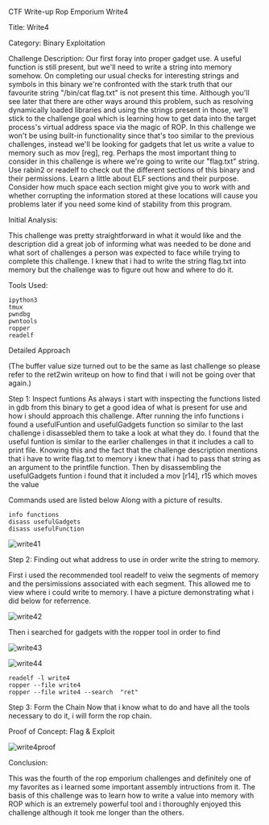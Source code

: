 CTF Write-up Rop Emporium Write4

Title: Write4

Category: Binary Exploitation

Challenge Description: 
Our first foray into proper gadget use. A useful function is still present, but we'll need to write a string into memory somehow. On completing our usual checks for interesting strings and symbols in this binary we're confronted with the stark truth that our favourite string "/bin/cat flag.txt" is not present this time. Although you'll see later that there are other ways around this problem, such as resolving dynamically loaded libraries and using the strings present in those, we'll stick to the challenge goal which is learning how to get data into the target process's virtual address space via the magic of ROP. In this challenge we won't be using built-in functionality since that's too similar to the previous challenges, instead we'll be looking for gadgets that let us write a value to memory such as mov [reg], reg. Perhaps the most important thing to consider in this challenge is where we're going to write our "flag.txt" string. Use rabin2 or readelf to check out the different sections of this binary and their permissions. Learn a little about ELF sections and their purpose. Consider how much space each section might give you to work with and whether corrupting the information stored at these locations will cause you problems later if you need some kind of stability from this program.  



Initial Analysis:

This challenge was pretty straightforward in what it would like and the description did a great job of informing what was needed to be done and what sort of challenges a person was 
expected to face while trying to complete this challenge. I knew that i had to write the string flag.txt into memory but the challenge was to figure out how and where to do it.

Tools Used:

    ipython3
    tmux
    pwndbg
    pwntools
    ropper
    readelf
    

Detailed Approach

(The buffer value size turned out to be the same as last challenge so please refer to the ret2win writeup on how to find that i will not be going over that again.)

Step 1: Inspect funtions
As always i start with inspecting the functions listed in gdb from this binary to get a good idea of what is present for use and how i should approach this challenge. After running the info functions i found a usefulFuntion and usefulGadgets function so similar to the last challenge i disassebled them to take a look at what they do.
I found that the useful funtion is similar to the earlier challenges in that it includes a call to print file. Knowing this and the fact that the challenge description mentions that i have to write flag.txt to memory i knew
that i had to pass that string as an argument to the printfile function. Then by disassembling the usefulGadgets
funtion i found that it included a mov [r14], r15 which moves the value 

Commands used are listed below Along with a picture of results.

``` 
info functions
disass usefulGadgets
disass usefulFunction
```
![write41](https://github.com/Jaafar-G/ctf-writeups/assets/120587992/55b62c55-a896-419b-9f28-3738453df305)


Step 2: Finding out what address to use in order write the string to memory.

First i used the recommended tool readelf to veiw the segments of memory and the persimissions associated with each segment. This allowed me to view where i could write to memory.
I have a picture demonstrating what i did below for referrence. 

![write42](https://github.com/Jaafar-G/ctf-writeups/assets/120587992/0e0ef250-d046-49ae-a8ed-05ac65e74db7)


Then i searched for gadgets with the ropper tool in order to find 

![write43](https://github.com/Jaafar-G/ctf-writeups/assets/120587992/66e5acdf-836e-4a24-af89-8809caa712f3)


![write44](https://github.com/Jaafar-G/ctf-writeups/assets/120587992/426df81d-c5cd-4b01-ac78-a730d0a87f00)


```
readelf -l write4
ropper --file write4
ropper --file write4 --search  "ret"
```



Step 3: Form the Chain
Now that i know what to do and have all the tools necessary to do it, i will form the rop chain. 


Proof of Concept: Flag & Exploit

![write4proof](https://github.com/Jaafar-G/ctf-writeups/assets/120587992/1dc30b1a-87e6-4777-a6ab-2ffa387655ac)


Conclusion:

This was the fourth of the rop emporium challenges and definitely one of my favorites as i learned some important assembly intructions from it. The basis of this challenge
was to learn how to write a value into memory with ROP which is an extremely powerful tool and i thoroughly enjoyed this challenge although it took me longer than the others.
